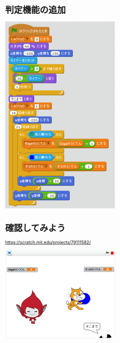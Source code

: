 # 判定機能の追加

![](d_001a.png)


# 確認してみよう

https://scratch.mit.edu/projects/79111582/

![](d_002a.png)

